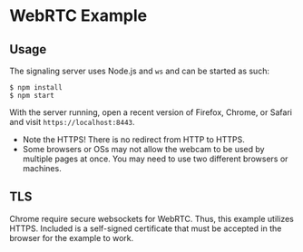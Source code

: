 # WebRTC Example

## Usage

The signaling server uses Node.js and `ws` and can be started as such:

```
$ npm install
$ npm start
```

With the server running, open a recent version of Firefox, Chrome, or Safari and visit `https://localhost:8443`.

- Note the HTTPS! There is no redirect from HTTP to HTTPS.
- Some browsers or OSs may not allow the webcam to be used by multiple pages at once. You may need to use two different browsers or machines.

## TLS

Chrome require secure websockets for WebRTC. Thus, this example utilizes HTTPS. Included is a self-signed certificate that must be accepted in the browser for the example to work.
